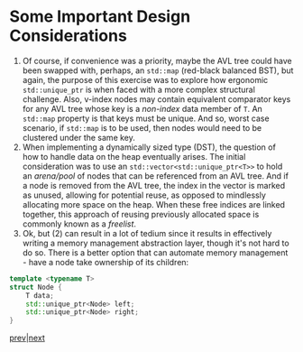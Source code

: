 # Some Important Design Considerations 

1. Of course, if convenience was a priority, maybe the AVL tree could have been swapped with, perhaps, an `std::map` (red-black balanced BST), but again, the purpose of this exercise was to explore how ergonomic `std::unique_ptr` is when faced with a more complex structural challenge. Also, v-index nodes may contain equivalent comparator keys for any AVL tree whose key is a *non-index* data member of `T`. An `std::map` property is that keys must be unique. And so, worst case scenario, if `std::map` is to be used, then nodes would need to be clustered under the same key.
2. When implementing a dynamically sized type (DST), the question of how to handle data on the heap eventually arises. The initial consideration was to use an `std::vector<std::unique_ptr<T>>` to hold an *arena/pool* of nodes that can be referenced from an AVL tree. And if a node is removed from the AVL tree, the index in the vector is marked as unused, allowing for potential reuse, as opposed to mindlessly allocating more space on the heap. When these free indices are linked together, this approach of reusing previously allocated space is commonly known as a *freelist*.
3. Ok, but (2) can result in a lot of tedium since it results in effectively writing a memory management abstraction layer, though it's not hard to do so. There is a better option that can automate memory management - have a node take ownership of its children:
```c++
template <typename T>
struct Node {
    T data;
    std::unique_ptr<Node> left;
    std::unique_ptr<Node> right;
}
``` 

[prev](part5.md)|[next](part7.md)
